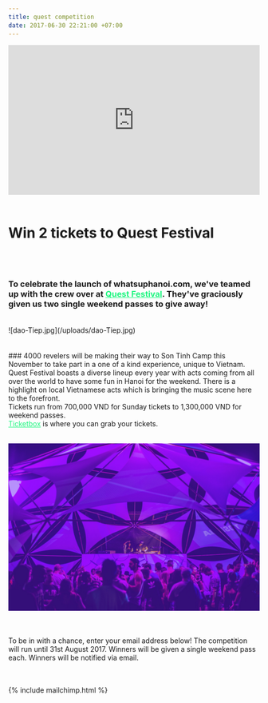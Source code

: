```yaml
---
title: quest competition
date: 2017-06-30 22:21:00 +07:00
---
```


<iframe width="100%" height="300" src="https://www.youtube.com/embed/KtqqZfscEPY" frameborder="0" allowfullscreen></iframe>
  
  
<br>
<br>

# Win 2 tickets to Quest Festival

 
<br>
<br> 
  

### To celebrate the launch of whatsuphanoi.com, we've teamed up with the crew over at <a href="http://questfestival.net/" style="color: #1df67f">Quest Festival</a>. They've graciously given us two single weekend passes to give away!
<br>
  ![dao-Tiep.jpg](/uploads/dao-Tiep.jpg)  
<br>
<br>
<br>
### 4000 revelers will be making their way to Son Tinh Camp this November to take part in a one of a kind experience, unique to Vietnam. Quest Festival boasts a diverse lineup every year with acts coming from all over the world to have some fun in Hanoi for the weekend. There is a highlight on local Vietnamese acts which is bringing the music scene here to the forefront.<br>Tickets run from 700,000 VND for Sunday tickets to 1,300,000 VND for weekend passes.<br><a href="https://ticketbox.vn/quest-festival/" style="color: #1df67f">Ticketbox</a> is where you can grab your tickets.
  
<br>
<br>

![Jesse-Meadows-(5).jpg](/uploads/Jesse-Meadows-(5).jpg)
<br>
<br>
<br>

To be in with a chance, enter your email address below! The competition will run until 31st August 2017. Winners will be given a single weekend pass each. Winners will be notified via email.
<br>
<br>
<br>

{% include mailchimp.html %}